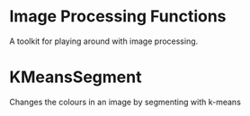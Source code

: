 # Image Processing Functions

A toolkit for playing around with image processing.

# KMeansSegment
Changes the colours in an image by segmenting with k-means
